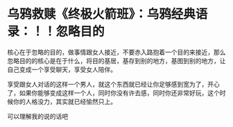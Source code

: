 # 乌鸦救赎《终极火箭班》：乌鸦经典语录：！！忽略目的

核心在于忽略的目的，做事情跟女人接近，不要赤入路抱着一个目的来接近，那么忽略目的的核心是在于什么，将目的基居，基存到别的地方，基图到别的地方，让自己变成一个享受聊天，享受女人陪伴。

享受跟女人对话的这样一个男人，就这个东西就已经让你足够感到宽为了，开心了，如果你能够变成这样一个人，同时你没有许去感，同时你还非常好玩，这个时候你的人格没力，其实就已经愉然只上。

可以理解我的说的话吧